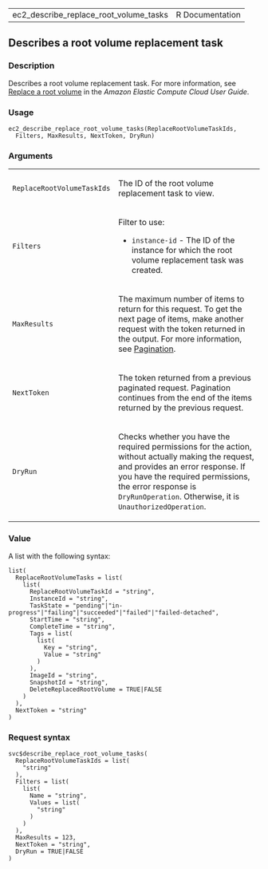 <table style="width: 100%;">
<tbody>
<tr class="odd">
<td>ec2_describe_replace_root_volume_tasks</td>
<td style="text-align: right;">R Documentation</td>
</tr>
</tbody>
</table>

## Describes a root volume replacement task

### Description

Describes a root volume replacement task. For more information, see
[Replace a root
volume](https://docs.aws.amazon.com/AWSEC2/latest/UserGuide/replace-root.html)
in the *Amazon Elastic Compute Cloud User Guide*.

### Usage

    ec2_describe_replace_root_volume_tasks(ReplaceRootVolumeTaskIds,
      Filters, MaxResults, NextToken, DryRun)

### Arguments

<table>
<colgroup>
<col style="width: 35%" />
<col style="width: 65%" />
</colgroup>
<tbody>
<tr class="odd">
<td><code
id="ec2_describe_replace_root_volume_tasks_:_ReplaceRootVolumeTaskIds">ReplaceRootVolumeTaskIds</code></td>
<td><p>The ID of the root volume replacement task to view.</p></td>
</tr>
<tr class="even">
<td><code
id="ec2_describe_replace_root_volume_tasks_:_Filters">Filters</code></td>
<td><p>Filter to use:</p>
<ul>
<li><p><code>instance-id</code> - The ID of the instance for which the
root volume replacement task was created.</p></li>
</ul></td>
</tr>
<tr class="odd">
<td><code
id="ec2_describe_replace_root_volume_tasks_:_MaxResults">MaxResults</code></td>
<td><p>The maximum number of items to return for this request. To get
the next page of items, make another request with the token returned in
the output. For more information, see <a
href="https://docs.aws.amazon.com/AWSEC2/latest/APIReference/Query-Requests.html#api-pagination">Pagination</a>.</p></td>
</tr>
<tr class="even">
<td><code
id="ec2_describe_replace_root_volume_tasks_:_NextToken">NextToken</code></td>
<td><p>The token returned from a previous paginated request. Pagination
continues from the end of the items returned by the previous
request.</p></td>
</tr>
<tr class="odd">
<td><code
id="ec2_describe_replace_root_volume_tasks_:_DryRun">DryRun</code></td>
<td><p>Checks whether you have the required permissions for the action,
without actually making the request, and provides an error response. If
you have the required permissions, the error response is
<code>DryRunOperation</code>. Otherwise, it is
<code>UnauthorizedOperation</code>.</p></td>
</tr>
</tbody>
</table>

### Value

A list with the following syntax:

    list(
      ReplaceRootVolumeTasks = list(
        list(
          ReplaceRootVolumeTaskId = "string",
          InstanceId = "string",
          TaskState = "pending"|"in-progress"|"failing"|"succeeded"|"failed"|"failed-detached",
          StartTime = "string",
          CompleteTime = "string",
          Tags = list(
            list(
              Key = "string",
              Value = "string"
            )
          ),
          ImageId = "string",
          SnapshotId = "string",
          DeleteReplacedRootVolume = TRUE|FALSE
        )
      ),
      NextToken = "string"
    )

### Request syntax

    svc$describe_replace_root_volume_tasks(
      ReplaceRootVolumeTaskIds = list(
        "string"
      ),
      Filters = list(
        list(
          Name = "string",
          Values = list(
            "string"
          )
        )
      ),
      MaxResults = 123,
      NextToken = "string",
      DryRun = TRUE|FALSE
    )
